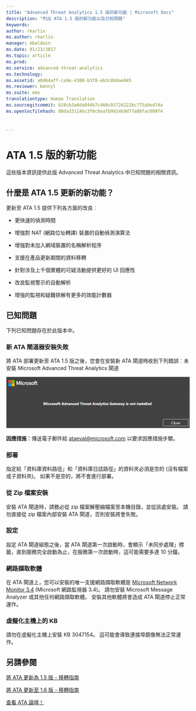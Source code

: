 ```yaml
---
title: "Advanced Threat Analytics 1.5 版的新功能 | Microsoft Docs"
description: "列出 ATA 1.5 版的新功能以及已知問題"
keywords: 
author: rkarlin
ms.author: rkarlin
manager: mbaldwin
ms.date: 01/23/2017
ms.topic: article
ms.prod: 
ms.service: advanced-threat-analytics
ms.technology: 
ms.assetid: a0d64aff-ca9e-4300-b3f8-eb3c8b8ae045
ms.reviewer: bennyl
ms.suite: ems
translationtype: Human Translation
ms.sourcegitcommit: b28cb3a0da844b7c460c03726222bc775a9e47da
ms.openlocfilehash: 08da33114bc3f0c9aafb9914b9d77a88fac009f4


---
```


# <a name="whats-new-in-ata-version-15"></a>ATA 1.5 版的新功能
這些版本資訊提供此版 Advanced Threat Analytics 中已知問題的相關資訊。

## <a name="whats-new-in-the-ata-15-update"></a>什麼是 ATA 1.5 更新的新功能？
更新至 ATA 1.5 提供下列各方面的改良︰

-   更快速的偵測時間

-   增強對 NAT (網路位址轉譯) 裝置的自動偵測演算法

-   增強對未加入網域裝置的名稱解析程序

-   支援在產品更新期間的資料移轉

-   針對涉及上千個實體的可疑活動提供更好的 UI 回應性

-   改良監視警示的自動解析

-   增強的監視和疑難排解有更多的效能計數器

## <a name="known-issues"></a>已知問題
下列已知問題存在於此版本中。

### <a name="new-ata-gateway-installation-fails"></a>新 ATA 閘道器安裝失敗
將 ATA 部署更新至 ATA 1.5 版之後，您會在安裝新 ATA 閘道時收到下列錯誤︰未安裝 Microsoft Advanced Threat Analytics 閘道

![ATA GW 錯誤](media/ata-install-error.png)

<b>因應措施︰</b>傳送電子郵件給 <ataeval@microsoft.com> 以要求因應措施步驟。
### <a name="deployment"></a>部署
指定給「資料庫資料路徑」和「資料庫日誌路徑」的資料夾必須是空的 (沒有檔案或子資料夾)。
如果不是空的，將不會進行部署。

### <a name="installation-from-zip-file"></a>從 Zip 檔案安裝
安裝 ATA 閘道時，請務必從 zip 檔案解壓縮檔案至本機目錄，並從該處安裝。 請勿直接從 zip 檔案內部安裝 ATA 閘道，否則安裝將會失敗。

### <a name="configuration"></a>設定
設定 ATA 閘道組態之後，當 ATA 閘道第一次啟動時，會顯示「未同步處理」標籤，直到服務完全啟動為止，在服務第一次啟動時，這可能需要多達 10 分鐘。

### <a name="network-capture-software"></a>網路擷取軟體
在 ATA 閘道上，您可以安裝的唯一支援網路擷取軟體是 [Microsoft Network Monitor 3.4](http://www.microsoft.com/download/details.aspx?id=4865) (Microsoft 網路監視器 3.4)。 請勿安裝 Microsoft Message Analyzer 或其他任何網路擷取軟體。 安裝其他軟體將會造成 ATA 閘道停止正常運作。

### <a name="kb-on-virtualization-host"></a>虛擬化主機上的 KB
請勿在虛擬化主機上安裝 KB 3047154。 這可能會導致連接埠鏡像無法正常運作。

## <a name="see-also"></a>另請參閱

[將 ATA 更新為 1.5 版 - 移轉指南](ata-update-1.5-migration-guide.md)

[將 ATA 更新至 1.6 版 - 移轉指南](ata-update-1.6-migration-guide.md)

[查看 ATA 論壇！](https://social.technet.microsoft.com/Forums/security/home?forum=mata)



<!--HONumber=Feb17_HO1-->


